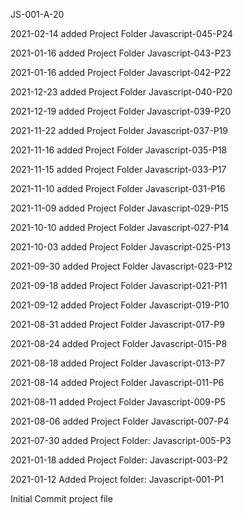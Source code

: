 JS-001-A-20

2021-02-14 added Project Folder Javascript-045-P24

2021-01-16 added Project Folder Javascript-043-P23

2021-01-16 added Project Folder Javascript-042-P22

2021-12-23 added Project Folder Javascript-040-P20

2021-12-19 added Project Folder Javascript-039-P20

2021-11-22 added Project Folder Javascript-037-P19

2021-11-16 added Project Folder Javascript-035-P18

2021-11-15 added Project Folder Javascript-033-P17

2021-11-10 added Project Folder Javascript-031-P16

2021-11-09 added Project Folder Javascript-029-P15

2021-10-10 added Project Folder Javascript-027-P14

2021-10-03 added Project Folder Javascript-025-P13

2021-09-30 added Project Folder Javascript-023-P12

2021-09-18 added Project Folder Javascript-021-P11

2021-09-12 added Project Folder Javascript-019-P10

2021-08-31 added Project Folder Javascript-017-P9

2021-08-24 added Project Folder Javascript-015-P8

2021-08-18 added Project Folder Javascript-013-P7

2021-08-14 added Project Folder Javascript-011-P6

2021-08-11 added Project Folder Javascript-009-P5

2021-08-06 added Project Folder Javascript-007-P4

2021-07-30 added Project Folder: Javascript-005-P3

2021-01-18 added Project Folder: Javascript-003-P2

2021-01-12 Added Project folder: Javascript-001-P1

Initial Commit project file
